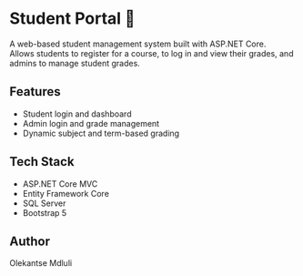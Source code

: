 # Student Portal 🚀

A web-based student management system built with ASP.NET Core.  
Allows students to register for a course, to log in and view their grades, and admins to manage student grades.

## Features
- Student login and dashboard
- Admin login and grade management
- Dynamic subject and term-based grading

## Tech Stack
- ASP.NET Core MVC
- Entity Framework Core
- SQL Server
- Bootstrap 5

## Author
Olekantse Mdluli
